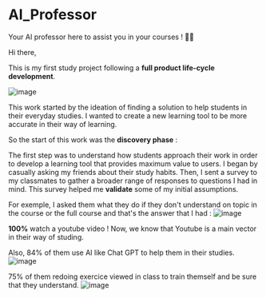 # AI_Professor
Your AI professor here to assist you in your courses ! 🧑‍🏫

Hi there, 

This is my first study project following a **full product life-cycle development**.

![image](https://github.com/user-attachments/assets/0a535b9b-78b0-4334-9a0c-eaf018585c27)

This work started by the ideation of finding a solution to help students in their everyday studies. I wanted to create a new learning tool to be more accurate in their way of learning. 

So the start of this work was the **discovery phase** :

The first step was to understand how students approach their work in order to develop a learning tool that provides maximum value to users. 
I began by casually asking my friends about their study habits. Then, I sent a survey to my classmates to gather a broader range of responses to questions I had in mind. This survey helped me **validate** some of my initial assumptions.

For exemple, I asked them what they do if they don't understand  on topic in the course or the full course and that's the answer that I had : 
![image](https://github.com/user-attachments/assets/7e3dc622-34cf-4890-9202-d4b18c397fc1)

**100%** watch a youtube video ! Now, we know that Youtube is a main vector in their way of studing. 

Also, 84% of them use AI like Chat GPT to help them in their studies. 
![image](https://github.com/user-attachments/assets/83eab18e-487f-464c-8295-8a43e0e2266a)

75% of them redoing exercice viewed in class to train themself and be sure that they understand. 
![image](https://github.com/user-attachments/assets/27ff4a98-62ac-4b49-8171-1f1c57cd5b60)


